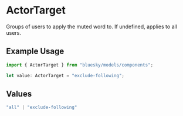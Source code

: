 # ActorTarget

Groups of users to apply the muted word to. If undefined, applies to all users.

## Example Usage

```typescript
import { ActorTarget } from "bluesky/models/components";

let value: ActorTarget = "exclude-following";
```

## Values

```typescript
"all" | "exclude-following"
```